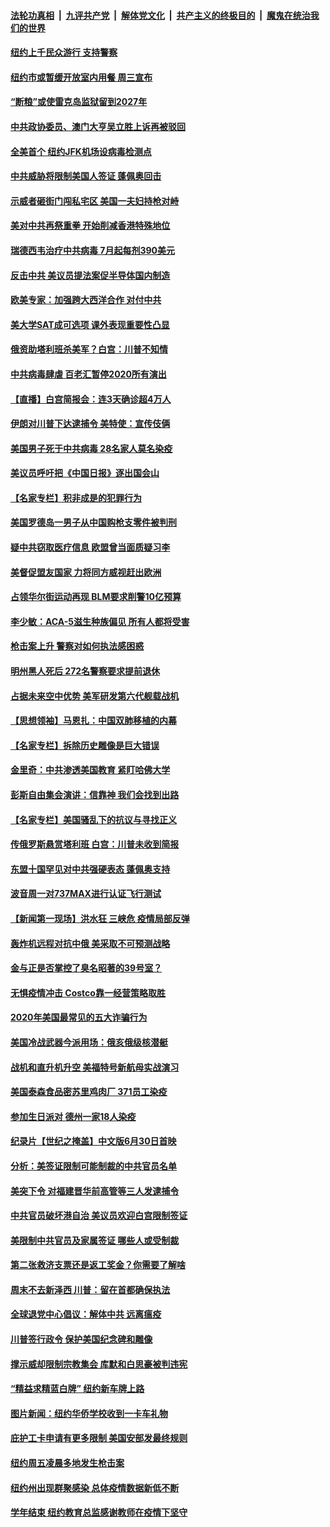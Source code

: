 ####  [法轮功真相](../../../../basic/blob/master/README.md?t=06301503) &nbsp;|&nbsp; [九评共产党](../../../../9ping.md/blob/master/README.md?t=06301503) &nbsp;|&nbsp; [解体党文化](../../../../jtdwh.md/blob/master/README.md?t=06301503)  &nbsp;|&nbsp; [共产主义的终极目的](../../../../gczydzjmd.md/blob/master/README.md?t=06301503) &nbsp;|&nbsp; [魔鬼在统治我们的世界](../../../../mgztzwmdsj.md/blob/master/README.md?t=06301503) 

#### [纽约上千民众游行 支持警察](../pages/nsc412/n12221038.md?t=06301503) 

#### [纽约市或暂缓开放室内用餐 周三宣布](../pages/nsc412/n12221029.md?t=06301503) 

#### [“断粮”或使雷克岛监狱留到2027年](../pages/nsc412/n12221023.md?t=06301503) 

#### [中共政协委员、澳门大亨吴立胜上诉再被驳回](../pages/nsc412/n12220621.md?t=06301503) 

#### [全美首个 纽约JFK机场设病毒检测点](../pages/nsc412/n12221026.md?t=06301503) 

#### [中共威胁将限制美国人签证 蓬佩奥回击](../pages/nsc412/n12220995.md?t=06301503) 

#### [示威者砸街门闯私宅区 美国一夫妇持枪对峙](../pages/nsc412/n12220702.md?t=06301503) 

#### [美对中共再祭重拳 开始削减香港特殊地位](../pages/nsc412/n12220482.md?t=06301503) 

#### [瑞德西韦治疗中共病毒 7月起每剂390美元](../pages/nsc412/n12220473.md?t=06301503) 

#### [反击中共  美议员提法案促半导体国内制造](../pages/nsc412/n12220479.md?t=06301503) 

#### [欧美专家：加强跨大西洋合作 对付中共](../pages/nsc412/n12220420.md?t=06301503) 

#### [美大学SAT成可选项 课外表现重要性凸显](../pages/nsc412/n12218516.md?t=06301503) 

#### [俄资助塔利班杀美军？白宫：川普不知情](../pages/nsc412/n12220309.md?t=06301503) 

#### [中共病毒肆虐 百老汇暂停2020所有演出](../pages/nsc412/n12220386.md?t=06301503) 

#### [【直播】白宫简报会：连3天确诊超4万人](../pages/nsc412/n12220209.md?t=06301503) 

#### [伊朗对川普下达逮捕令 美特使：宣传伎俩](../pages/nsc412/n12220063.md?t=06301503) 

#### [美国男子死于中共病毒 28名家人莫名染疫](../pages/nsc412/n12219853.md?t=06301503) 

#### [美议员呼吁把《中国日报》逐出国会山](../pages/nsc412/n12219500.md?t=06301503) 

#### [【名家专栏】积非成是的犯罪行为](../pages/nsc412/n12210310.md?t=06301503) 

#### [美国罗德岛一男子从中国购枪支零件被判刑](../pages/nsc412/n12218503.md?t=06301503) 

#### [疑中共窃取医疗信息 欧盟曾当面质疑习李](../pages/nsc412/n12219204.md?t=06301503) 

#### [美督促盟友国家 力将同方威视赶出欧洲](../pages/nsc412/n12217695.md?t=06301503) 

#### [占领华尔街运动再现 BLM要求削警10亿预算](../pages/nsc412/n12218559.md?t=06301503) 

#### [李少敏：ACA-5滋生种族偏见      所有人都将受害](../pages/nsc412/n12218783.md?t=06301503) 

#### [枪击案上升 警察对如何执法感困惑](../pages/nsc412/n12218514.md?t=06301503) 

#### [明州黑人死后 272名警察要求提前退休](../pages/nsc412/n12218512.md?t=06301503) 

#### [占据未来空中优势 美军研发第六代舰载战机](../pages/nsc412/n12218407.md?t=06301503) 

#### [【思想领袖】马恩扎：中国双肺移植的内幕](../pages/nsc412/n12047397.md?t=06301503) 

#### [【名家专栏】拆除历史雕像是巨大错误](../pages/nsc412/n12216707.md?t=06301503) 

#### [金里奇：中共渗透美国教育 紧盯哈佛大学](../pages/nsc412/n12217783.md?t=06301503) 

#### [彭斯自由集会演讲：信靠神 我们会找到出路](../pages/nsc412/n12217902.md?t=06301503) 

#### [【名家专栏】美国骚乱下的抗议与寻找正义](../pages/nsc412/n12216737.md?t=06301503) 

#### [传俄罗斯悬赏塔利班 白宫：川普未收到简报](../pages/nsc412/n12217600.md?t=06301503) 

#### [东盟十国罕见对中共强硬表态 蓬佩奥支持](../pages/nsc412/n12217571.md?t=06301503) 

#### [波音周一对737MAX进行认证飞行测试](../pages/nsc412/n12217519.md?t=06301503) 

#### [【新闻第一现场】洪水狂 三峡危 疫情局部反弹](../pages/nsc412/n12217350.md?t=06301503) 

#### [轰炸机远程对抗中俄 美采取不可预测战略](../pages/nsc412/n12205278.md?t=06301503) 

#### [金与正是否掌控了臭名昭著的39号室？](../pages/nsc412/n12217251.md?t=06301503) 

#### [无惧疫情冲击 Costco靠一经营策略取胜](../pages/nsc412/n12208222.md?t=06301503) 

#### [2020年美国最常见的五大诈骗行为](../pages/nsc412/n12216881.md?t=06301503) 

#### [美国冷战武器今派用场：俄亥俄级核潜艇](../pages/nsc412/n12216507.md?t=06301503) 

#### [战机和直升机升空 美福特号新航母实战演习](../pages/nsc412/n12216326.md?t=06301503) 

#### [美国泰森食品密苏里鸡肉厂 371员工染疫](../pages/nsc412/n12216590.md?t=06301503) 

#### [参加生日派对 德州一家18人染疫](../pages/nsc412/n12216533.md?t=06301503) 

#### [纪录片【世纪之掩盖】中文版6月30日首映](../pages/nsc412/n12216557.md?t=06301503) 

#### [分析：美签证限制可能制裁的中共官员名单](../pages/nsc412/n12216563.md?t=06301503) 

#### [美突下令 对福建晋华前高管等三人发逮捕令](../pages/nsc412/n12216296.md?t=06301503) 

#### [中共官员破坏港自治 美议员欢迎白宫限制签证](../pages/nsc412/n12216313.md?t=06301503) 

#### [美限制中共官员及家属签证 哪些人或受制裁](../pages/nsc412/n12216208.md?t=06301503) 

#### [第二张救济支票还是返工奖金？你需要了解啥](../pages/nsc412/n12216185.md?t=06301503) 

#### [周末不去新泽西 川普：留在首都确保执法](../pages/nsc412/n12216075.md?t=06301503) 

#### [全球退党中心倡议：解体中共 远离瘟疫](../pages/nsc412/n12214964.md?t=06301503) 

#### [川普签行政令 保护美国纪念碑和雕像](../pages/nsc412/n12216036.md?t=06301503) 

#### [撑示威却限制宗教集会 库默和白思豪被判违宪](../pages/nsc412/n12215498.md?t=06301503) 

#### [“精益求精蓝白牌”  纽约新车牌上路](../pages/nsc412/n12215514.md?t=06301503) 

#### [图片新闻：纽约华侨学校收到一卡车礼物](../pages/nsc412/n12215479.md?t=06301503) 

#### [庇护工卡申请有更多限制 美国安部发最终规则](../pages/nsc412/n12215484.md?t=06301503) 

#### [纽约周五凌晨多地发生枪击案](../pages/nsc412/n12215489.md?t=06301503) 

#### [纽约州出现群聚感染  总体疫情数据新低不断](../pages/nsc412/n12215492.md?t=06301503) 

#### [学年结束   纽约教育总监感谢教师在疫情下坚守](../pages/nsc412/n12215495.md?t=06301503) 

